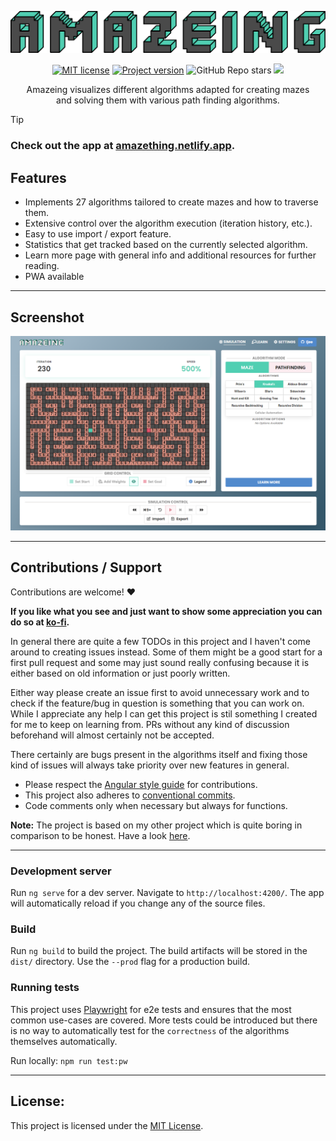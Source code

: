 <p align="center">
<img src="assets/amazeing_thick_logo_web_optimised.svg" alt="stack stats" style="max-width: 100%;">
</p>

<p align="center">
    <a href="https://github.com/Ijee/Amazeing/blob/main/LICENSE" alt="License">
        <img alt="MIT license" src="https://img.shields.io/github/license/Ijee/amazeing?style=for-the-badge" /></a>
    <a href="https://github.com/Ijee/Amazeing/blob/main/package.json" alt="Version">
        <img alt="Project version" src="https://img.shields.io/github/package-json/v/ijee/amazeing?style=for-the-badge" /></a>
    <img alt="GitHub Repo stars" src="https://img.shields.io/github/stars/ijee/amazeing?style=for-the-badge"/>
    <a href="https://amazething.netlify.app/" alt="Website Status">
        <img src="https://img.shields.io/website?down_message=offline&style=for-the-badge&up_message=online&url=https%3A%2F%2Famazething.netlify.app%2F" /></a>
</p>

<p align="center">
Amazeing visualizes different algorithms adapted for creating mazes<br>
and solving them with various path finding algorithms.
</p>


> [!TIP]
> ### Check out the app at [amazething.netlify.app](https://amazething.netlify.app).

## Features

- Implements 27 algorithms tailored to create mazes and how to traverse them.
- Extensive control over the algorithm execution (iteration history, etc.).
- Easy to use import / export feature.
- Statistics that get tracked based on the currently selected algorithm.
- Learn more page with general info and additional resources for further reading.
- PWA available

---

## Screenshot

![Amazeing Promo](assets/amazeing_promo.png 'Promo')

---

## Contributions / Support

Contributions are welcome! :heart:

**If you like what you see and just want to show some appreciation you can do so at [ko-fi](https://ko-fi.com/ijeee).**

In general there are quite a few TODOs in this project and I haven't come around to creating issues instead.
Some of them might be a good start for a first pull request and some may just sound really confusing
because it is either based on old information or just poorly written.

Either way please create an issue first to avoid unnecessary work and to check if the feature/bug in question is
something that you can work on. While I appreciate any help I can get this project is stil something I created for me
to keep on learning from. PRs without any kind of discussion beforehand will almost certainly not be accepted. 

There certainly are bugs present in the algorithms itself and fixing those kind 
of issues will always take priority over new features in general.


- Please respect the [Angular style guide](https://angular.io/guide/styleguide) for contributions.
- This project also adheres to [conventional commits](https://www.conventionalcommits.org/).
- Code comments only when necessary but always for functions.

**Note:** The project is based on my other project which is quite boring
in comparison to be honest. Have a look [here](https://github.com/Ijee/Game-of-Life-Angular).

---

### Development server

Run `ng serve` for a dev server. Navigate to `http://localhost:4200/`. The app will automatically reload if you change
any of the source files.

### Build

Run `ng build` to build the project. The build artifacts will be stored in the `dist/` directory. Use the `--prod` flag
for a production build.

### Running tests

This project uses [Playwright](https://playwright.dev/) for e2e tests and ensures that 
the most common use-cases are covered. More tests could be introduced but there is no way
to automatically test for the `correctness` of the algorithms themselves automatically.

Run locally: `npm run test:pw`

---

## License:

This project is licensed under the [MIT License](https://github.com/Ijee/Amazeing/blob/logo/LICENSE).
